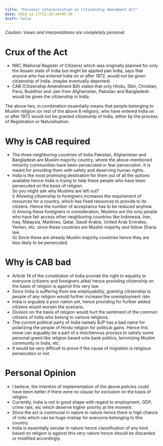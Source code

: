 ```yaml
---
title: "Personal interpretation on Citizenship Amendment Act"
date: 2019-12-17T22:24:34+05:30
draft: false
---
```


*Caution: Views and interpretations are completely personal*  
# Crux of the Act  
*  NRC (National Register of Citizens) which was originally planned for only the Assam state of India but might be applied pan India, says that anyone who has entered India on or after 1972, would not be given citizenship of India. (maybe eventually deported)  
*  CAB (Citizenship Amendment Bill) states that only Hindu, Sikh, Christian, Parsi, Buddhist and Jain from Afghanistan, Pakistan and Bangladesh would be given the citizenship in India.  

The above two, in combination essentially means that people belonging to Muslim religion (or rest of the above 6 religion), who have entered India on or after 1972 would not be granted citizenship of India, either by the process of Registration or Naturalisation.  
 
# Why is CAB required

*  The three neighboring countries of India Pakistan, Afghanistan and Bangladesh are Muslim majority country, where the above-mentioned minority communities have been persecuted or fear persecution. It is meant for providing them with safety and deserving human rights.  
*  India is the most promising destination for them out of all the options available hence India is trying to help these people who have been persecuted on the basis of religion.  
So you might ask why Muslims are left out?  
i) Allowing citizenship to foreigners increases the requirement of resources for a country, which has fixed resources to provide to its citizens. Hence the number of acceptance has to be reduced anyhow.  
ii) Among these foreigners in consideration, Muslims are the only people who have fair access other neighboring countries like Indonesia, Iran, Iraq, Malaysia, Maldives, Qatar, Saudi Arabia, United Arab Emirates, Yemen, etc. since these countries are Muslim majority and follow Sharia law.  
iii) Since these are already Muslim majority countries hence they are less likely to be persecuted.   

# Why is CAB bad 

*  Article 14 of the constitution of India provide the right to equality to everyone (citizens and foreigners alike) hence providing citizenship on the basis of religion is against this very law.  
*  Since India is suffering from low employability, granting citizenship to people of any religion would further increase the unemployment rate.   
*  India is arguably a poor nation yet, hence providing for further added citizens would worsen the scenario.  
*  Division on the basis of religion would hurt the sentiment of the common citizens of India who belong to various religions.  
*  The current political party of India namely BJP has a bad name for polarizing the people of Hindu religion for political gains. Hence this move can arguably be a part of a mischievous process to satisfy some personal greed like religion based vote bank politics, terrorizing Muslim community in India, etc.  
*  It would be very difficult to prove if the cause of migration is religious persecution or not.  

# Personal Opinion

*  I believe, the intention of implementation of the above policies could have been better if there were no clause for exclusion on the basis of religion.   
*  Currently, India is not in good shape with regard to employment, GDP, crime rate, etc which deserve higher priority at the moment.   
*  Since the act is communal in nature in nature hence there is high chance of riots which can be huge mishap for everyone belonging to this country.   
*  India is essentially secular in nature hence classification of any kind based on religion is against this very nature hence should be discarded or modified accordingly.   

